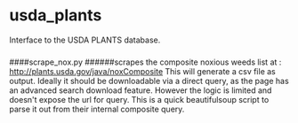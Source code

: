 # usda_plants
Interface to the USDA PLANTS database.

###
####scrape_nox.py
######scrapes the composite noxious weeds list at : http://plants.usda.gov/java/noxComposite
 This will generate a csv file as output.  Ideally it should be downloadable via a direct query, as the page has
 an advanced search download feature.  However the logic is limited and doesn't expose the url for query.  This is a 
 quick beautifulsoup script to parse it out from their internal composite query.
